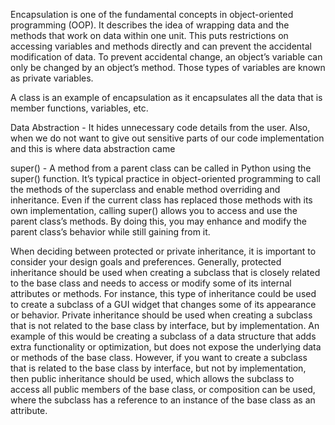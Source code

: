 Encapsulation is one of the fundamental concepts in object-oriented programming (OOP). It describes the idea of wrapping data and the methods that work on data within one unit. This puts restrictions on accessing variables and methods directly and can prevent the accidental modification of data. To prevent accidental change, an object’s variable can only be changed by an object’s method. Those types of variables are known as private variables.

A class is an example of encapsulation as it encapsulates all the data that is member functions, variables, etc.

Data Abstraction - 
It hides unnecessary code details from the user. Also,  when we do not want to give out sensitive parts of our code implementation and this is where data abstraction came

super() - 
A method from a parent class can be called in Python using the super() function. It’s typical practice in object-oriented programming to call the methods of the superclass and enable method overriding and inheritance. Even if the current class has replaced those methods with its own implementation, calling super() allows you to access and use the parent class’s methods. By doing this, you may enhance and modify the parent class’s behavior while still gaining from it.


When deciding between protected or private inheritance, it is important to consider your design goals and preferences. Generally, protected inheritance should be used when creating a subclass that is closely related to the base class and needs to access or modify some of its internal attributes or methods. For instance, this type of inheritance could be used to create a subclass of a GUI widget that changes some of its appearance or behavior. Private inheritance should be used when creating a subclass that is not related to the base class by interface, but by implementation. An example of this would be creating a subclass of a data structure that adds extra functionality or optimization, but does not expose the underlying data or methods of the base class. However, if you want to create a subclass that is related to the base class by interface, but not by implementation, then public inheritance should be used, which allows the subclass to access all public members of the base class, or composition can be used, where the subclass has a reference to an instance of the base class as an attribute.